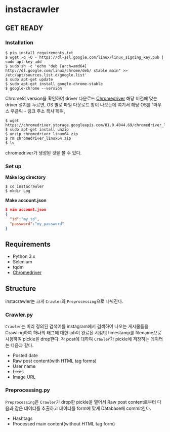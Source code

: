 # instacrawler

## GET READY
### Installation
```console
$ pip install requirements.txt
$ wget -q -O - https://dl-ssl.google.com/linux/linux_signing_key.pub | sudo apt-key add - 
$ sudo sh -c 'echo "deb [arch=amd64] http://dl.google.com/linux/chrome/deb/ stable main" >> /etc/apt/sources.list.d/google.list'
$ sudo apt-get update
$ sudo apt-get install google-chrome-stable
$ google-chrome --version
```
Chrome의 version을 확인하여 driver 다운로드
[Chromedriver](https://chromedriver.chromium.org/downloads)
해당 버전에 맞는 driver 설치를 누르면, OS 별로 파일 다운로드 창이 나오는데 여기서 해당 OS를 '마우스 우클릭 - 링크 주소 복사'하여,

```console
$ wget https://chromedriver.storage.googleapis.com/81.0.4044.69/chromedriver_linux64.zip
$ sudo apt-get install unzip
$ unzip chromedriver_linux64.zip
$ rm chromedriver_linux64.zip
$ ls
```
chromedriver가 생성된 것을 볼 수 있다.

### Set up
**Make log directory**
```console
$ cd instacrawler
$ mkdir Log
```

**Make account.json**  
```json
$ vim account.json
{
  "id":"my_id",
  "password":"my_password"
}
```


## Requirements
- Python 3.x
- Selenium
- tqdm
- [Chromedriver](https://chromedriver.chromium.org/downloads)

## Structure
instacrawler는 크게 `Crawler`와 `Preprocessing`으로 나눠진다.

### Crawler.py
`Crawler`는 미리 정의된 검색어를 instagram에서 검색하여 나오는 게시물들을 Crawling하여 하나의 태그에 대한 job이 완료된 시점의 timestamp를 filename으로 사용하여 pickle을 drop한다. 각 post에 대하여 `Crawler`가 pickle에 저장하는 데이터는 다음과 같다.
- Posted date
- Raw post content(with HTML tag forms)
- User name
- ~~Likes~~
- Image URL

### Preprocessing.py
`Preprocessing`은 `Crawler`가 drop한 pickle을 열어서 Raw post content로부터 다음과 같은 데이터를 추출하고 데이터를 form에 맞게 Database에 commit한다.
- Hashtags
- Processed main content(without HTML tag form)
